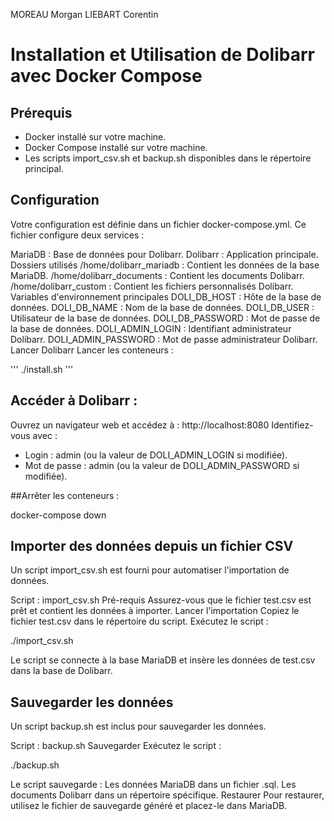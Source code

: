 MOREAU Morgan
LIEBART Corentin


# Installation et Utilisation de Dolibarr avec Docker Compose

## Prérequis
- Docker installé sur votre machine.
- Docker Compose installé sur votre machine.
- Les scripts import_csv.sh et backup.sh disponibles dans le répertoire principal.

## Configuration
Votre configuration est définie dans un fichier docker-compose.yml. Ce fichier configure deux services :

MariaDB : Base de données pour Dolibarr.
Dolibarr : Application principale.
Dossiers utilisés
/home/dolibarr_mariadb : Contient les données de la base MariaDB.
/home/dolibarr_documents : Contient les documents Dolibarr.
/home/dolibarr_custom : Contient les fichiers personnalisés Dolibarr.
Variables d'environnement principales
DOLI_DB_HOST : Hôte de la base de données.
DOLI_DB_NAME : Nom de la base de données.
DOLI_DB_USER : Utilisateur de la base de données.
DOLI_DB_PASSWORD : Mot de passe de la base de données.
DOLI_ADMIN_LOGIN : Identifiant administrateur Dolibarr.
DOLI_ADMIN_PASSWORD : Mot de passe administrateur Dolibarr.
Lancer Dolibarr
Lancer les conteneurs :


''' ./install.sh '''

## Accéder à Dolibarr :

Ouvrez un navigateur web et accédez à : http://localhost:8080
Identifiez-vous avec :
- Login : admin (ou la valeur de DOLI_ADMIN_LOGIN si modifiée).
- Mot de passe : admin (ou la valeur de DOLI_ADMIN_PASSWORD si modifiée).

##Arrêter les conteneurs :


docker-compose down

## Importer des données depuis un fichier CSV
Un script import_csv.sh est fourni pour automatiser l'importation de données.

Script : import_csv.sh
Pré-requis
Assurez-vous que le fichier test.csv est prêt et contient les données à importer.
Lancer l'importation
Copiez le fichier test.csv dans le répertoire du script.
Exécutez le script :

./import_csv.sh

Le script se connecte à la base MariaDB et insère les données de test.csv dans la base de Dolibarr.


## Sauvegarder les données
Un script backup.sh est inclus pour sauvegarder les données.

Script : backup.sh
Sauvegarder
Exécutez le script :

./backup.sh

Le script sauvegarde :
Les données MariaDB dans un fichier .sql.
Les documents Dolibarr dans un répertoire spécifique.
Restaurer
Pour restaurer, utilisez le fichier de sauvegarde généré et placez-le dans MariaDB.







